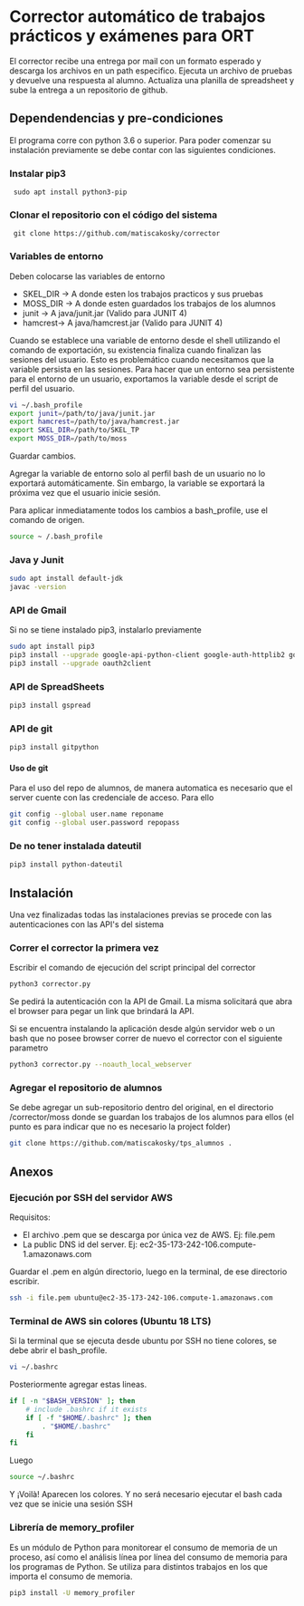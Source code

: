# Corrector automático de trabajos prácticos y exámenes para ORT
El corrector recibe una entrega por mail con un formato esperado y descarga los archivos en un path especifico. Ejecuta un archivo de pruebas y devuelve una respuesta al alumno. Actualiza una planilla de spreadsheet y sube la entrega a un repositorio de github.


## Dependendencias y pre-condiciones
El programa corre con python 3.6 o superior. Para poder comenzar su instalación previamente se debe contar con las siguientes condiciones.
### Instalar pip3
``` sudo apt install python3-pip```

### Clonar el repositorio con el código del sistema
``` git clone https://github.com/matiscakosky/corrector```

### Variables de entorno
Deben colocarse las variables de entorno
* SKEL_DIR -> A donde esten los trabajos practicos y sus pruebas 
* MOSS_DIR -> A donde esten guardados los trabajos de los alumnos
* junit -> A java/junit.jar (Valido para JUNIT 4) 
* hamcrest-> A java/hamcrest.jar (Valido para JUNIT 4)

Cuando se establece una variable de entorno desde el shell utilizando el comando de exportación, su existencia finaliza cuando finalizan las sesiones del usuario. Esto es problemático cuando necesitamos que la variable persista en las sesiones. Para hacer que un entorno sea persistente para el entorno de un usuario, exportamos la variable desde el script de perfil del usuario.

```bash
vi ~/.bash_profile
export junit=/path/to/java/junit.jar
export hamcrest=/path/to/java/hamcrest.jar
export SKEL_DIR=/path/to/SKEL_TP
export MOSS_DIR=/path/to/moss

```
Guardar cambios.

Agregar la variable de entorno solo al perfil bash de un usuario no lo exportará automáticamente. Sin embargo, la variable se exportará la próxima vez que el usuario inicie sesión.

Para aplicar inmediatamente todos los cambios a bash_profile, use el comando de origen.
```bash
source ~ /.bash_profile
```

### Java y Junit
```bash
sudo apt install default-jdk 
javac -version
```
### API de Gmail
Si no se tiene instalado pip3, instalarlo previamente 
```bash
sudo apt install pip3
pip3 install --upgrade google-api-python-client google-auth-httplib2 google-auth-oauthlib
pip3 install --upgrade oauth2client 
```
### API de SpreadSheets
```bash
pip3 install gspread
```
### API de git
```bash
pip3 install gitpython
```
#### Uso de git
Para el uso del repo de alumnos, de manera automatica es necesario que el server cuente con las credenciale de acceso. Para ello
```bash
git config --global user.name reponame
git config --global user.password repopass
```

### De no tener instalada dateutil
```bash
pip3 install python-dateutil
```

## Instalación
Una vez finalizadas todas las instalaciones previas se procede con las autenticaciones con las API's del sistema

### Correr el corrector la primera vez
Escribir el comando de ejecución del script principal del corrector
```bash
python3 corrector.py
```

Se pedirá la autenticación con la API de Gmail. La misma solicitará que abra el browser para pegar un link que brindará la API.

Si se encuentra instalando la aplicación desde algún servidor web o un bash que no posee browser correr de nuevo el corrector con el siguiente parametro 
```bash
python3 corrector.py --noauth_local_webserver
```
### Agregar el repositorio de alumnos
Se debe agregar un sub-repositorio dentro del original, en el directorio /corrector/moss donde se guardan los trabajos de los alumnos para ellos (el punto es para indicar que no es necesario la project folder)
```bash
git clone https://github.com/matiscakosky/tps_alumnos .
```

## Anexos
### Ejecución por SSH del servidor AWS
Requisitos:
* El archivo .pem que se descarga por única vez de AWS.  Ej: file.pem
* La public DNS id del server. Ej: ec2-35-173-242-106.compute-1.amazonaws.com 

Guardar el .pem en algún directorio, luego en la terminal, de ese directorio escribir.
```bash
ssh -i file.pem ubuntu@ec2-35-173-242-106.compute-1.amazonaws.com
```

### Terminal de AWS sin colores (Ubuntu 18 LTS)
Si la terminal que se ejecuta desde ubuntu por SSH no tiene colores, se debe abrir el bash_profile.
```bash
vi ~/.bashrc
```
Posteriormente agregar estas lineas.
```bash
if [ -n "$BASH_VERSION" ]; then
    # include .bashrc if it exists
    if [ -f "$HOME/.bashrc" ]; then
        . "$HOME/.bashrc"
    fi
fi
```
Luego
```bash
source ~/.bashrc
```
Y ¡Voilà! Aparecen los colores. Y no será necesario ejecutar el bash cada vez que se inicie una sesión SSH

### Librería de memory_profiler
Es un módulo de Python para monitorear el consumo de memoria de un proceso, así como el análisis línea por línea del consumo de memoria para los programas de Python. Se utiliza para distintos trabajos en los que importa el consumo de memoria.
```bash
pip3 install -U memory_profiler
```




